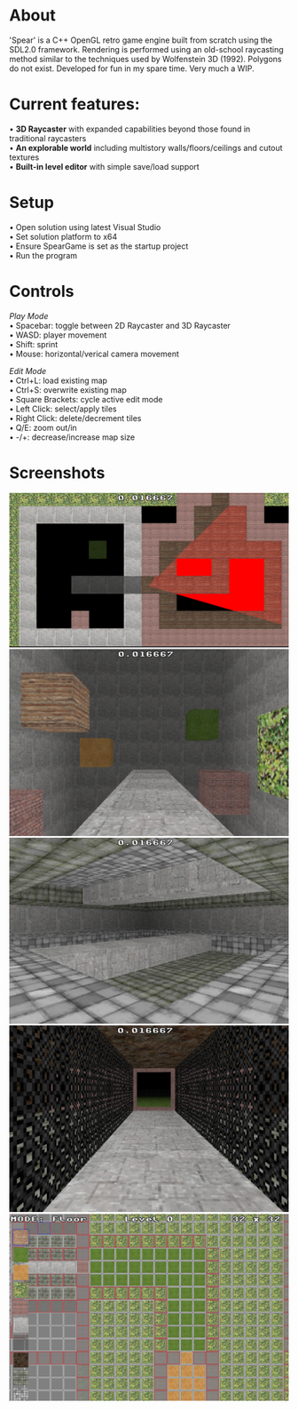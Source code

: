 # About
'Spear' is a C++ OpenGL retro game engine built from scratch using the SDL2.0 framework. Rendering is performed using an old-school raycasting method similar to the techniques used by Wolfenstein 3D (1992). Polygons do not exist. Developed for fun in my spare time. Very much a WIP.

# Current features:
•  **3D Raycaster** with expanded capabilities beyond those found in traditional raycasters\
•  **An explorable world** including multistory walls/floors/ceilings and cutout textures\
•  **Built-in level editor** with simple save/load support

# Setup
• Open solution using latest Visual Studio\
• Set solution platform to x64\
• Ensure SpearGame is set as the startup project\
• Run the program

# Controls
*Play Mode*\
• Spacebar: toggle between 2D Raycaster and 3D Raycaster\
• WASD: player movement\
• Shift: sprint\
• Mouse: horizontal/verical camera movement

*Edit Mode*\
• Ctrl+L: load existing map\
• Ctrl+S: overwrite existing map\
• Square Brackets: cycle active edit mode\
• Left Click: select/apply tiles\
• Right Click: delete/decrement tiles\
• Q/E: zoom out/in\
• -/+: decrease/increase map size

# Screenshots
![2D View](Screenshots/2DView.png)
![3D View-1](Screenshots/3DView-1.png)
![3D View-2](Screenshots/3DView-2.png)
![3D View-3](Screenshots/3DView-3.png)
![Level Editor](Screenshots/LevelEditor.png)